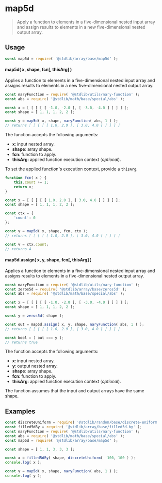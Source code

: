 <!--

@license Apache-2.0

Copyright (c) 2023 The Stdlib Authors.

Licensed under the Apache License, Version 2.0 (the "License");
you may not use this file except in compliance with the License.
You may obtain a copy of the License at

   http://www.apache.org/licenses/LICENSE-2.0

Unless required by applicable law or agreed to in writing, software
distributed under the License is distributed on an "AS IS" BASIS,
WITHOUT WARRANTIES OR CONDITIONS OF ANY KIND, either express or implied.
See the License for the specific language governing permissions and
limitations under the License.

-->

# map5d

> Apply a function to elements in a five-dimensional nested input array and assign results to elements in a new five-dimensional nested output array.

<section class="intro">

</section>

<!-- /.intro -->

<section class="usage">

## Usage

```javascript
const map5d = require( '@stdlib/array/base/map5d' );
```

#### map5d( x, shape, fcn\[, thisArg] )

Applies a function to elements in a five-dimensional nested input array and assigns results to elements in a new five-dimensional nested output array.

```javascript
const naryFunction = require( '@stdlib/utils/nary-function' );
const abs = require( '@stdlib/math/base/special/abs' );

const x = [ [ [ [ [ -1.0, -2.0 ], [ -3.0, -4.0 ] ] ] ] ];
const shape = [ 1, 1, 1, 2, 2 ];

const y = map5d( x, shape, naryFunction( abs, 1 ) );
// returns [ [ [ [ [ 1.0, 2.0 ], [ 3.0, 4.0 ] ] ] ] ]
```

The function accepts the following arguments:

-   **x**: input nested array.
-   **shape**: array shape.
-   **fcn**: function to apply.
-   **thisArg**: applied function execution context (_optional_).

To set the applied function's execution context, provide a `thisArg`.

<!-- eslint-disable no-invalid-this -->

```javascript
function fcn( x ) {
    this.count += 1;
    return x;
}

const x = [ [ [ [ [ 1.0, 2.0 ], [ 3.0, 4.0 ] ] ] ] ];
const shape = [ 1, 1, 1, 2, 2 ];

const ctx = {
    'count': 0
};

const y = map5d( x, shape, fcn, ctx );
// returns [ [ [ [ [ 1.0, 2.0 ], [ 3.0, 4.0 ] ] ] ] ]

const v = ctx.count;
// returns 4
```

#### map5d.assign( x, y, shape, fcn\[, thisArg] )

Applies a function to elements in a five-dimensional nested input array and assigns results to elements in a five-dimensional nested output array.

```javascript
const naryFunction = require( '@stdlib/utils/nary-function' );
const zeros5d = require( '@stdlib/array/base/zeros5d' );
const abs = require( '@stdlib/math/base/special/abs' );

const x = [ [ [ [ [ -1.0, -2.0 ], [ -3.0, -4.0 ] ] ] ] ];
const shape = [ 1, 1, 1, 2, 2 ];

const y = zeros5d( shape );

const out = map5d.assign( x, y, shape, naryFunction( abs, 1 ) );
// returns [ [ [ [ [ 1.0, 2.0 ], [ 3.0, 4.0 ] ] ] ] ]

const bool = ( out === y );
// returns true
```

The function accepts the following arguments:

-   **x**: input nested array.
-   **y**: output nested array.
-   **shape**: array shape.
-   **fcn**: function to apply.
-   **thisArg**: applied function execution context (_optional_).

The function assumes that the input and output arrays have the same shape.

</section>

<!-- /.usage -->

<section class="notes">

</section>

<!-- /.notes -->

<section class="examples">

## Examples

<!-- eslint no-undef: "error" -->

```javascript
const discreteUniform = require( '@stdlib/random/base/discrete-uniform' ).factory;
const filled5dBy = require( '@stdlib/array/base/filled5d-by' );
const naryFunction = require( '@stdlib/utils/nary-function' );
const abs = require( '@stdlib/math/base/special/abs' );
const map5d = require( '@stdlib/array/base/map5d' );

const shape = [ 1, 1, 3, 3, 3 ];

const x = filled5dBy( shape, discreteUniform( -100, 100 ) );
console.log( x );

const y = map5d( x, shape, naryFunction( abs, 1 ) );
console.log( y );
```

</section>

<!-- /.examples -->

<!-- Section for related `stdlib` packages. Do not manually edit this section, as it is automatically populated. -->

<section class="related">

</section>

<!-- /.related -->

<!-- Section for all links. Make sure to keep an empty line after the `section` element and another before the `/section` close. -->

<section class="links">

</section>

<!-- /.links -->
